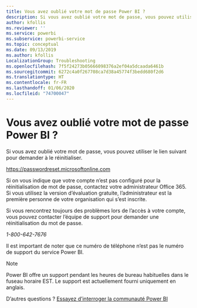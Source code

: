 ```yaml
---
title: Vous avez oublié votre mot de passe Power BI ?
description: Si vous avez oublié votre mot de passe, vous pouvez utiliser un lien pour demander à le réinitialiser.
author: kfollis
ms.reviewer: ''
ms.service: powerbi
ms.subservice: powerbi-service
ms.topic: conceptual
ms.date: 09/13/2019
ms.author: kfollis
LocalizationGroup: Troubleshooting
ms.openlocfilehash: 7f5f24273b05666098376a2ef04a5dcaada6461b
ms.sourcegitcommit: 6272c4a0f267708ca7d38a45774f3bedd680f2d6
ms.translationtype: HT
ms.contentlocale: fr-FR
ms.lasthandoff: 01/06/2020
ms.locfileid: "74700047"
---
```

# <a name="forgot-your-password-for-power-bi"></a>Vous avez oublié votre mot de passe Power BI ?

Si vous avez oublié votre mot de passe, vous pouvez utiliser le lien suivant pour demander à le réinitialiser.

<https://passwordreset.microsoftonline.com>

Si on vous indique que votre compte n’est pas configuré pour la réinitialisation de mot de passe, contactez votre administrateur Office 365. Si vous utilisez la version d’évaluation gratuite, l’administrateur est la première personne de votre organisation qui s’est inscrite.

Si vous rencontrez toujours des problèmes lors de l’accès à votre compte, vous pouvez contacter l’équipe de support pour demander une réinitialisation du mot de passe.

*1-800-642-7676*

Il est important de noter que ce numéro de téléphone n’est pas le numéro de support du service Power BI.

> [!NOTE]
> Power BI offre un support pendant les heures de bureau habituelles dans le fuseau horaire EST. Le support est actuellement fourni uniquement en anglais.

D’autres questions ? [Essayez d’interroger la communauté Power BI](https://community.powerbi.com/)